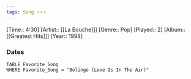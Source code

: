 ```yaml
---
tags: Song ⭐⭐⭐ 
---
```

[Time:: 4:30]
[Artist:: [[La Bouche]]]
[Genre:: Pop]
[Played:: 2]
[Album:: [[Greatest Hits]]]
[Year:: 1998]
### Dates
````dataview
TABLE Favorite_Song
WHERE Favorite_Song = "Bolingo (Love Is In The Air)"
````